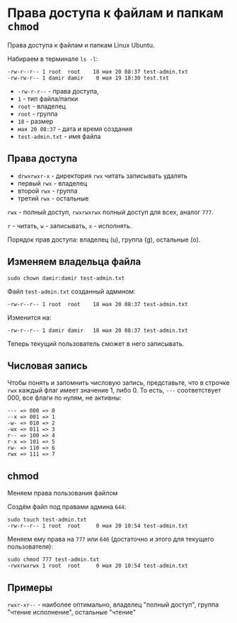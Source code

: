 # Права доступа к файлам и папкам `chmod`
Права доступа к файлам и папкам Linux Ubuntu. 

Набираем в терминале `ls -l`:

    -rw-r--r-- 1 root  root    18 мая 20 08:37 test-admin.txt
    -rw-rw-r-- 1 damir damir    0 мая 19 18:30 test.txt

- `-rw-r-r--`      - права доступа,
- `1`              - тип файла/папки
- `root`           - владелец
- `root`           - группа
- `18`             - размер
- `мая 20 08:37`   - дата и время создания
- `test-admin.txt` - имя файла

## Права доступа
- `drwxrwxr-x` - директория `rwx` читать записывать удалять
- первый `rwx` - владелец
- второй `rwx` - группа
- третий `rwx` - остальные

`rwx` - полный доступ, `rwxrwxrwx` полный доступ для всех, аналог `777`.

`r` - читать, `w` - записывать, `x` - исполнять.

Порядок прав доступа: владелец (u), группа (g), остальные (o).

## Изменяем владельца файла

    sudo chown damir:damir test-admin.txt

Файл `test-admin.txt` созданный админом:

    -rw-r--r-- 1 root  root    18 мая 20 08:37 test-admin.txt

Изменится на:

    -rw-r--r-- 1 damir damir   18 мая 20 08:37 test-admin.txt

Теперь текущий пользователь сможет в него записывать.

## Числовая запись
Чтобы понять и запомнить числовую запись, представьте, что в строчке `rwx` каждый флаг имеет значение 1, либо 0. То есть, `---` соответствует 000, все флаги по нулям, не активны:

    --- => 000 => 0
    --x => 001 => 1
    -w- => 010 => 2
    -wx => 011 => 3
    r-- => 100 => 4
    r-x => 101 => 5
    rw- => 110 => 6
    rwx => 111 => 7

## chmod
Меняем права пользования файлом

Создём файл под правами админа `644`:

    sudo touch test-admin.txt
    -rw-r--r-- 1 root  root     0 мая 20 10:54 test-admin.txt

Меняем ему права на `777` или `646` (достаточно и этого для текущего пользователя):

    sudo chmod 777 test-admin.txt
    -rwxrwxrwx 1 root  root     0 мая 20 10:54 test-admin.txt

## Примеры
`rwxr-xr--` - наиболее оптимально, владелец "полный доступ", группа "чтение исполнение", остальные "чтение"
